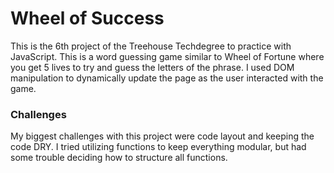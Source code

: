 # Wheel of Success

This is the 6th project of the Treehouse Techdegree to practice with JavaScript. This is a word guessing game similar to Wheel of Fortune where you get 5 lives to try and guess the letters of the phrase. I used DOM manipulation to dynamically update the page as the user interacted with the game.

### Challenges

My biggest challenges with this project were code layout and keeping the code DRY. I tried utilizing functions to keep everything modular, but had some trouble deciding how to structure all functions.